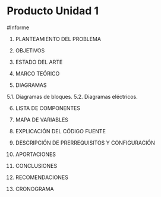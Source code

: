 # Producto Unidad 1
#Informe

1. PLANTEAMIENTO DEL PROBLEMA

2. OBJETIVOS

3. ESTADO DEL ARTE

4.  MARCO TEÓRICO

5. DIAGRAMAS

5.1. Diagramas de bloques.
5.2. Diagramas eléctricos.

6. LISTA DE COMPONENTES

7. MAPA DE VARIABLES

8. EXPLICACIÓN DEL CÓDIGO FUENTE

9. DESCRIPCIÓN DE PRERREQUISITOS Y CONFIGURACIÓN

10. APORTACIONES

11. CONCLUSIONES

12. RECOMENDACIONES

13. CRONOGRAMA
